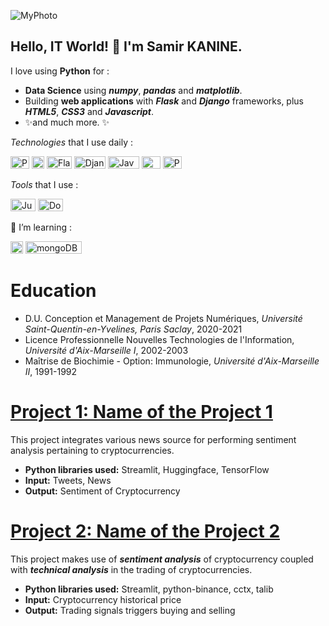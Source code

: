 ![MyPhoto](https://media-exp1.licdn.com/dms/image/D4E35AQF5HrZK_lO5xA/profile-framedphoto-shrink_100_100/0/1626310260606?e=2147483647&v=beta&t=xCyEwJplAdywFHPlZbJr_xvOYz44Qtyuqn9YYWJCRyE)

## Hello, IT World! 👋 I'm Samir KANINE.

I love using **Python** for :
     
 * **Data Science** using _**numpy**_, _**pandas**_ and _**matplotlib**_.
 * Building **web applications** with _**Flask**_ and _**Django**_ frameworks, plus _**HTML5**_, _**CSS3**_ and _**Javascript**_.
 * ✨and much more. ✨

*Technologies* that I use daily :
<p>
     <img src="https://cdn.freebiesupply.com/logos/thumbs/1x/python-5-logo.png"
          title="Dot Net"
          alt="Python logo"
          width="30" height="20">
     <img src="https://seeklogo.com/images/J/javascript-js-logo-2949701702-seeklogo.com.png"
          title="Javascript"
          alt="Javascript logo"
          width="20" height="20">
     <img src="https://external-content.duckduckgo.com/iu/?u=https%3A%2F%2Ftse2.mm.bing.net%2Fth%3Fid%3DOIP.wRuHzBVWaR_An2W-r3PkzAHaE8%26pid%3DApi&f=1"
          title="Flask"
          alt="Flask official logo"
          width="40" height="20">
     <img src="https://www.djangoproject.com/m/img/logos/django-logo-negative.png"
          title="Django"
          alt="Django official logo"
          width="50" height="20">
     <img src="https://external-content.duckduckgo.com/iu/?u=https%3A%2F%2Ftse3.mm.bing.net%2Fth%3Fid%3DOIP.pTjFl6HiQcltyZ4F8rAbegHaBz%26pid%3DApi&f=1"
          title="Java EE"
          alt="Java EE logo"
          width="50" height="20">
     <img src="https://upload.wikimedia.org/wikipedia/commons/0/0e/Microsoft_.NET_logo.png?20200524033331"
          title="Dot Net"
          alt="Dot Net logo"
          width="30" height="20">
     <img src="https://www.postgresql.org/media/img/about/press/elephant.png"
          title="PostgreSQL"
          alt="PostgreSQL logo"
          width="30" height="20"> 
</p>

*Tools* that I use :

<p>
     <img src="https://external-content.duckduckgo.com/iu/?u=https%3A%2F%2Ftse1.mm.bing.net%2Fth%3Fid%3DOIP.7wZxL6deCtG0-w4aq9ihVwHaIl%26pid%3DApi&f=1"
          title="Jupyter"
          alt="Jupyter logo"
          width="40" height="20">
     <img src="https://www.docker.com/wp-content/uploads/2022/03/Moby-logo.png.webp"
          title="Docker"
          alt="Docker logo"
          width="40" height="20"> 
</p>

🌱 I’m learning :

<p>
     <img src="https://masteringjs.io/assets/images/vue/vue.png"
          title="Vue.js 3"
          alt="Vue.js3 logo"
          width="20" height="20">
     <img src="https://pluspng.com/img-png/logo-mongodb-png-standard-logo-4167.jpg"
          title="mongoDB"
          alt="mongoDB"
          width="90" height="20"> 
 </p>
  
# Education
* D.U. Conception et Management de Projets Numériques, *Université Saint-Quentin-en-Yvelines, Paris Saclay*, 2020-2021
* Licence Professionnelle Nouvelles Technologies de l'Information, *Université d'Aix-Marseille I*, 2002-2003
* Maîtrise de Biochimie - Option: Immunologie, *Université d'Aix-Marseille II*, 1991-1992

# [Project 1: Name of the Project 1](http://samir-kanine.io/project1)

This project integrates various news source for performing sentiment analysis pertaining to cryptocurrencies.
* **Python libraries used:** Streamlit, Huggingface, TensorFlow
* **Input:** Tweets, News
* **Output:** Sentiment of Cryptocurrency

# [Project 2: Name of the Project 2](http://samir-kanine.io/project2)

This project makes use of ***sentiment analysis*** of cryptocurrency coupled with ***technical analysis*** in the trading of cryptocurrencies.
* **Python libraries used:** Streamlit, python-binance, cctx, talib
* **Input:** Cryptocurrency historical price
* **Output:** Trading signals triggers buying and selling
